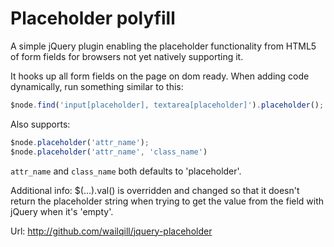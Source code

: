 Placeholder polyfill
====================

A simple jQuery plugin enabling the placeholder functionality from HTML5 of form fields for browsers not yet natively supporting it.

It hooks up all form fields on the page on dom ready. When adding code dynamically, run something similar to this:

```javascript
$node.find('input[placeholder], textarea[placeholder]').placeholder();
```

Also supports:

```javascript
$node.placeholder('attr_name');
$node.placeholder('attr_name', 'class_name')
```
    
`attr_name` and `class_name` both defaults to 'placeholder'.

Additional info: $(...).val() is overridden and changed so that it doesn't return the placeholder string when trying to get the value from the field with jQuery when it's 'empty'.

Url: http://github.com/wailqill/jquery-placeholder
